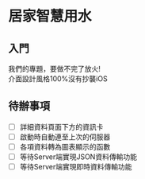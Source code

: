 # 居家智慧用水

## 入門
我們的專題，要做不完了放火! \
介面設計風格100%沒有抄襲iOS

## 待辦事項
- [ ] 詳細資料頁面下方的資訊卡
- [ ] 啟動時自動連至上次的伺服器
- [ ] 各項資料轉為圖表顯示的函數
- [ ] 等待Server端實現JSON資料傳輸功能
- [ ] 等待Server端實現即時資料傳輸功能
